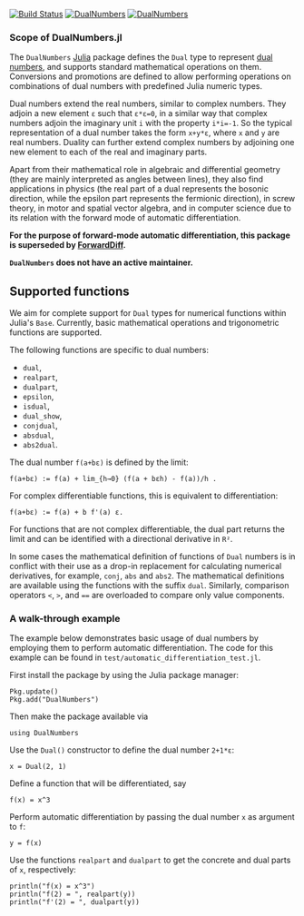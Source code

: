 [![Build Status](https://travis-ci.org/JuliaDiff/DualNumbers.jl.svg?branch=master)](https://travis-ci.org/JuliaDiff/DualNumbers.jl)
[![DualNumbers](http://pkg.julialang.org/badges/DualNumbers_0.6.svg)](http://pkg.julialang.org/?pkg=DualNumbers)
[![DualNumbers](http://pkg.julialang.org/badges/DualNumbers_0.7.svg)](http://pkg.julialang.org/?pkg=DualNumbers)

### Scope of DualNumbers.jl

The `DualNumbers` [Julia](http://julialang.org) package defines the `Dual` type
to represent [dual numbers](https://en.wikipedia.org/wiki/Dual_number), and
supports standard mathematical operations on them. Conversions and promotions
are defined to allow performing operations on combinations of dual numbers with
predefined Julia numeric types.

Dual numbers extend the real numbers, similar to complex numbers. They adjoin a
new element `ɛ` such that `ɛ*ɛ=0`, in a similar way that complex numbers
adjoin the imaginary unit `i` with the property `i*i=-1`. So the typical
representation of a dual number takes the form `x+y*ɛ`, where `x` and `y` are
real numbers. Duality can further extend complex numbers by adjoining one new
element to each of the real and imaginary parts.

Apart from their mathematical role in algebraic and differential geometry (they
are mainly interpreted as angles between lines), they also find applications in
physics (the real part of a dual represents the bosonic direction, while the
epsilon part represents the fermionic direction), in screw theory, in motor
and spatial vector algebra, and in computer science due to its relation with the
forward mode of automatic differentiation.

**For the purpose of forward-mode automatic differentiation, this package is
superseded by [ForwardDiff](https://github.com/JuliaDiff/ForwardDiff.jl).**

**`DualNumbers` does not have an active maintainer.**

## Supported functions

We aim for complete support for `Dual` types for numerical functions within Julia's
`Base`. Currently, basic mathematical operations and trigonometric functions are
supported.


The following functions are specific to dual numbers:
* `dual`,
* `realpart`,
* `dualpart`,
* `epsilon`,
* `isdual`,
* `dual_show`,
* `conjdual`,
* `absdual`,
* `abs2dual`.

The dual number `f(a+bɛ)` is defined by the limit:

    f(a+bɛ) := f(a) + lim_{h→0} (f(a + bɛh) - f(a))/h .

For complex differentiable functions, this is equivalent to differentiation:

    f(a+bɛ) := f(a) + b f'(a) ɛ.

For functions that are not complex differentiable, the dual part returns the limit
and can be identified with a directional derivative in `R²`.

In some cases the mathematical definition of functions of ``Dual`` numbers
is in conflict with their use as a drop-in replacement for calculating
numerical derivatives, for example, ``conj``, ``abs`` and ``abs2``. The mathematical
definitions are available using the functions with the suffix ``dual``.
Similarly, comparison operators ``<``, ``>``, and ``==`` are overloaded to compare only value
components.

### A walk-through example

The example below demonstrates basic usage of dual numbers by employing them to
perform automatic differentiation. The code for this example can be found in
`test/automatic_differentiation_test.jl`.

First install the package by using the Julia package manager:

    Pkg.update()
    Pkg.add("DualNumbers")

Then make the package available via

    using DualNumbers

Use the `Dual()` constructor to define the dual number `2+1*ɛ`:

    x = Dual(2, 1)

Define a function that will be differentiated, say

    f(x) = x^3

Perform automatic differentiation by passing the dual number `x` as argument to
`f`:

    y = f(x)

Use the functions `realpart` and `dualpart` to get the concrete and dual
parts of `x`, respectively:

    println("f(x) = x^3")
    println("f(2) = ", realpart(y))
    println("f'(2) = ", dualpart(y))

